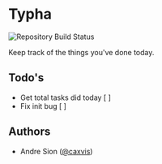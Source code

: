 # Typha
<img src="https://travis-ci.org/caxvis/typha.svg?branch=master" alt="Repository Build Status">

Keep track of the things you've done today.

## Todo's

- Get total tasks did today [ ]
- Fix init bug [ ]

## Authors

- Andre Sion (<a href="https://twitter.com/caxvis">@caxvis</a>)
